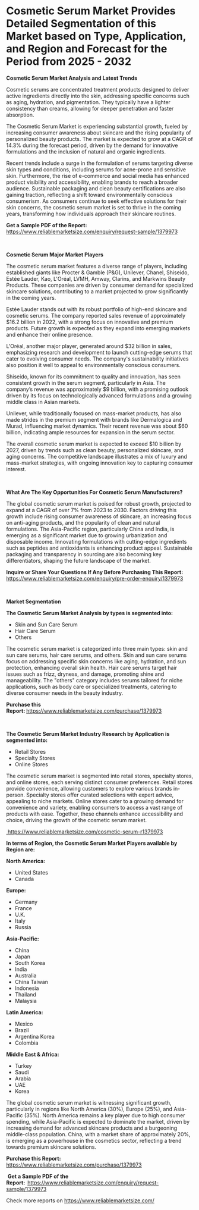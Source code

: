 <p><h1>Cosmetic Serum Market Provides Detailed Segmentation of this Market based on Type, Application, and Region and Forecast for the Period from 2025 - 2032</h1></p><p><strong>Cosmetic Serum Market Analysis and Latest Trends</strong></p>
<p><p>Cosmetic serums are concentrated treatment products designed to deliver active ingredients directly into the skin, addressing specific concerns such as aging, hydration, and pigmentation. They typically have a lighter consistency than creams, allowing for deeper penetration and faster absorption. </p><p>The Cosmetic Serum Market is experiencing substantial growth, fueled by increasing consumer awareness about skincare and the rising popularity of personalized beauty products. The market is expected to grow at a CAGR of 14.3% during the forecast period, driven by the demand for innovative formulations and the inclusion of natural and organic ingredients. </p><p>Recent trends include a surge in the formulation of serums targeting diverse skin types and conditions, including serums for acne-prone and sensitive skin. Furthermore, the rise of e-commerce and social media has enhanced product visibility and accessibility, enabling brands to reach a broader audience. Sustainable packaging and clean beauty certifications are also gaining traction, reflecting a shift toward environmentally conscious consumerism. As consumers continue to seek effective solutions for their skin concerns, the cosmetic serum market is set to thrive in the coming years, transforming how individuals approach their skincare routines.</p></p>
<p><strong>Get a Sample PDF of the Report:&nbsp;</strong> <a href="https://www.reliablemarketsize.com/enquiry/request-sample/1379973?utm_campaign=3351&utm_medium=2&utm_source=Github&utm_content=ia&utm_term=05042025&utm_id=cosmetic-serum">https://www.reliablemarketsize.com/enquiry/request-sample/1379973</a></p>
<p>&nbsp;</p>
<p><strong>Cosmetic Serum Major Market Players</strong></p>
<p><p>The cosmetic serum market features a diverse range of players, including established giants like Procter & Gamble (P&G), Unilever, Chanel, Shiseido, Estée Lauder, Kao, L'Oréal, LVMH, Amway, Clarins, and Markwins Beauty Products. These companies are driven by consumer demand for specialized skincare solutions, contributing to a market projected to grow significantly in the coming years.</p><p>Estée Lauder stands out with its robust portfolio of high-end skincare and cosmetic serums. The company reported sales revenue of approximately $16.2 billion in 2022, with a strong focus on innovative and premium products. Future growth is expected as they expand into emerging markets and enhance their online presence.</p><p>L'Oréal, another major player, generated around $32 billion in sales, emphasizing research and development to launch cutting-edge serums that cater to evolving consumer needs. The company's sustainability initiatives also position it well to appeal to environmentally conscious consumers.</p><p>Shiseido, known for its commitment to quality and innovation, has seen consistent growth in the serum segment, particularly in Asia. The company’s revenue was approximately $9 billion, with a promising outlook driven by its focus on technologically advanced formulations and a growing middle class in Asian markets.</p><p>Unilever, while traditionally focused on mass-market products, has also made strides in the premium segment with brands like Dermalogica and Murad, influencing market dynamics. Their recent revenue was about $60 billion, indicating ample resources for expansion in the serum sector.</p><p>The overall cosmetic serum market is expected to exceed $10 billion by 2027, driven by trends such as clean beauty, personalized skincare, and aging concerns. The competitive landscape illustrates a mix of luxury and mass-market strategies, with ongoing innovation key to capturing consumer interest.</p></p>
<p>&nbsp;</p>
<p><strong>What Are The Key Opportunities For Cosmetic Serum Manufacturers?</strong></p>
<p><p>The global cosmetic serum market is poised for robust growth, projected to expand at a CAGR of over 7% from 2023 to 2030. Factors driving this growth include rising consumer awareness of skincare, an increasing focus on anti-aging products, and the popularity of clean and natural formulations. The Asia-Pacific region, particularly China and India, is emerging as a significant market due to growing urbanization and disposable income. Innovating formulations with cutting-edge ingredients such as peptides and antioxidants is enhancing product appeal. Sustainable packaging and transparency in sourcing are also becoming key differentiators, shaping the future landscape of the market.</p></p>
<p><strong>Inquire or Share Your Questions If Any Before Purchasing This Report:</strong> <a href="https://www.reliablemarketsize.com/enquiry/pre-order-enquiry/1379973?utm_campaign=3351&utm_medium=2&utm_source=Github&utm_content=ia&utm_term=05042025&utm_id=cosmetic-serum">https://www.reliablemarketsize.com/enquiry/pre-order-enquiry/1379973</a></p>
<p>&nbsp;</p>
<p><strong>Market Segmentation</strong></p>
<p><strong>The Cosmetic Serum Market Analysis by types is segmented into:</strong></p>
<p><ul><li>Skin and Sun Care Serum</li><li>Hair Care Serum</li><li>Others</li></ul></p>
<p><p>The cosmetic serum market is categorized into three main types: skin and sun care serums, hair care serums, and others. Skin and sun care serums focus on addressing specific skin concerns like aging, hydration, and sun protection, enhancing overall skin health. Hair care serums target hair issues such as frizz, dryness, and damage, promoting shine and manageability. The "others" category includes serums tailored for niche applications, such as body care or specialized treatments, catering to diverse consumer needs in the beauty industry.</p></p>
<p><strong>Purchase this Report:&nbsp;</strong><a href="https://www.reliablemarketsize.com/purchase/1379973?utm_campaign=3351&utm_medium=2&utm_source=Github&utm_content=ia&utm_term=05042025&utm_id=cosmetic-serum">https://www.reliablemarketsize.com/purchase/1379973</a></p>
<p>&nbsp;</p>
<p><strong>The Cosmetic Serum Market Industry Research by Application is segmented into:</strong></p>
<p><ul><li>Retail Stores</li><li>Specialty Stores</li><li>Online Stores</li></ul></p>
<p><p>The cosmetic serum market is segmented into retail stores, specialty stores, and online stores, each serving distinct consumer preferences. Retail stores provide convenience, allowing customers to explore various brands in-person. Specialty stores offer curated selections with expert advice, appealing to niche markets. Online stores cater to a growing demand for convenience and variety, enabling consumers to access a vast range of products with ease. Together, these channels enhance accessibility and choice, driving the growth of the cosmetic serum market.</p></p>
<p><a href="https://www.reliablemarketsize.com/cosmetic-serum-r1379973?utm_campaign=3351&utm_medium=2&utm_source=Github&utm_content=ia&utm_term=05042025&utm_id=cosmetic-serum">&nbsp;https://www.reliablemarketsize.com/cosmetic-serum-r1379973</a></p>
<p><strong>In terms of Region, the Cosmetic Serum Market Players available by Region are:</strong></p>
<p>
    <p> <strong> North America: </strong>
        <ul>
            <li>United States</li>
            <li>Canada</li>
        </ul>
        </p> 
    <p> <strong> Europe: </strong>
        <ul>
            <li>Germany</li>
            <li>France</li>
            <li>U.K.</li>
            <li>Italy</li>
            <li>Russia</li>
        </ul>
        </p> 
    <p> <strong> Asia-Pacific: </strong>
        <ul>
            <li>China</li>
            <li>Japan</li>
            <li>South Korea</li>
            <li>India</li>
            <li>Australia</li>
            <li>China Taiwan</li>
            <li>Indonesia</li>
            <li>Thailand</li>
            <li>Malaysia</li>
        </ul>
        </p> 
    <p> <strong> Latin America: </strong>
        <ul>
            <li>Mexico</li>
            <li>Brazil</li>
            <li>Argentina Korea</li>
            <li>Colombia</li>
        </ul>
        </p> 
    <p> <strong> Middle East & Africa: </strong>
        <ul>
            <li>Turkey</li>
            <li>Saudi</li>
            <li>Arabia</li>
            <li>UAE</li>
            <li>Korea</li>
        </ul>
    </p>
    </p>
<p><p>The global cosmetic serum market is witnessing significant growth, particularly in regions like North America (30%), Europe (25%), and Asia-Pacific (35%). North America remains a key player due to high consumer spending, while Asia-Pacific is expected to dominate the market, driven by increasing demand for advanced skincare products and a burgeoning middle-class population. China, with a market share of approximately 20%, is emerging as a powerhouse in the cosmetics sector, reflecting a trend towards premium skincare solutions.</p></p>
<p><strong>Purchase this Report: </strong><a href="https://www.reliablemarketsize.com/purchase/1379973?utm_campaign=3351&utm_medium=2&utm_source=Github&utm_content=ia&utm_term=05042025&utm_id=cosmetic-serum">https://www.reliablemarketsize.com/purchase/1379973</a></p>
<p>&nbsp;<strong>Get a Sample PDF of the Report:&nbsp;&nbsp;</strong><a href="https://www.reliablemarketsize.com/enquiry/request-sample/1379973?utm_campaign=3351&utm_medium=2&utm_source=Github&utm_content=ia&utm_term=05042025&utm_id=cosmetic-serum">https://www.reliablemarketsize.com/enquiry/request-sample/1379973</a></p>
<p><strong></strong></p>
<p>Check more reports on <a href="https://www.reliablemarketsize.com/?utm_campaign=3351&utm_medium=2&utm_source=Github&utm_content=ia&utm_term=05042025&utm_id=cosmetic-serum">https://www.reliablemarketsize.com/</a></p>
